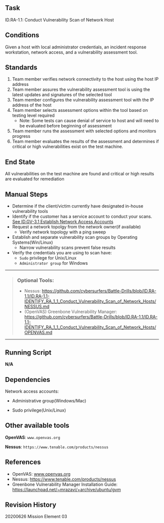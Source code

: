 ## Task
ID.RA-1.1: Conduct Vulnerability Scan of Network Host

## Conditions
Given a host with local administrator credentials, an incident response workstation, network access, and a vulnerability assessment tool. 

## Standards
1. Team member verifies network connectivity to the host using the host IP address
2. Team member assures the vulnerability assessment tool is using the latest updates and signatures of the selected tool
3. Team member configures the vulnerability assessment tool with the IP address of the host
4. Team member selects assessment options within the tool based on testing level required 
   - Note: Some tests can cause denial of service to host and will need to be evaluated before beginning of assessment
5. Team member runs the assessment with selected options and monitors progress
6. Team member evaluates the results of the assessment and determines if critical or high vulnerabilities exist on the test machine.

## End State
All vulnerabilities on the test machine are found and critical or high results are evaluated for remediation

## Manual Steps
- Determine if the client/victim currently have designated in-house vulnerability tools
- Identify if the customer has a service account to conduct your scans. [See ID.GV-3.1 Establish Network Access Accounts](https://github.com/cybersurfers/Battle-Drills/tree/master/ID.GV-3.1-IDENTIFY_GV_3_1_Establish_network_access_accounts)
- Request a network topolgy from the network owner(if available)
   - Verify network topology with a ping sweep 
- Establish and separate vulnerability scan groups by Operating Systems(Win/Linux)
   - Narrow vulnerability scans prevent false results
- Verify the credentials you are using to scan have:
   - `Sudo` privilege for Unix/Linux
   - `Administrator group` for Windows

---------------------------------------------------------------
>### **Optional Tools:**
 >  - Nessus: https://github.com/cybersurfers/Battle-Drills/blob/ID.RA-1.1/ID.RA-1.1-IDENTIFY_RA_1_1_Conduct_Vulnerability_Scan_of_Network_Hosts/NESSUS.md
 >  - (OpenVAS) Greenbone Vulnerability Manager: https://github.com/cybersurfers/Battle-Drills/blob/ID.RA-1.1/ID.RA-1.1-IDENTIFY_RA_1_1_Conduct_Vulnerability_Scan_of_Network_Hosts/OPENVAS.md
   
---------------------------------------------------------------

## Running Script
**N/A**

## Dependencies
Network access accounts:

- Administrative group(Windows/Mac)

- Sudo privilege(Unix/Linux) 

## Other available tools
**OpenVAS**: ```www.openvas.org```

**Nessus**: ```https://www.tenable.com/products/nessus```

## References
- OpenVAS: www.openvas.org
- Nessus: https://www.tenable.com/products/nessus
- Greenbone Vulnerability Manager Installation Guide: https://launchpad.net/~mrazavi/+archive/ubuntu/gvm

## Revision History
20200626 Mission Element 03
